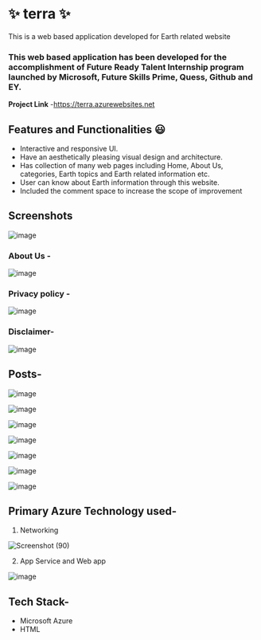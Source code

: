 # ✨ terra ✨

This is a web based application developed for Earth related website

### This web based application has been developed for the accomplishment of Future Ready Talent Internship program launched by Microsoft, Future Skills Prime, Quess, Github and EY.


**Project Link** -https://terra.azurewebsites.net

## Features and Functionalities 😃

- Interactive and responsive UI.
- Have an aesthetically pleasing visual design and architecture.
- Has collection of many web pages including Home, About Us, categories, Earth topics and Earth related information etc.
- User can know about Earth information through this website.
- Included the comment space to increase the scope of improvement 

## Screenshots
![image](https://user-images.githubusercontent.com/118883263/203582721-76ffb4b3-2a4b-40b7-9bd6-2825eaaacf82.png)


### About Us -
![image](https://user-images.githubusercontent.com/118883263/203582836-55294830-9cd8-4559-ae26-5f93f5643e10.png)


### Privacy policy -
![image](https://user-images.githubusercontent.com/118883263/203582984-bdfbe451-231b-4874-997b-a44647c07eee.png)


### Disclaimer-
![image](https://user-images.githubusercontent.com/118883263/203583050-f2df57a4-f811-4e81-873d-5f8290d15811.png)


## Posts-
![image](https://user-images.githubusercontent.com/118883263/203583153-f7f86d1a-da98-49a6-9b88-a1677b562292.png)

![image](https://user-images.githubusercontent.com/118883263/203583275-c8b16f3c-144e-46a4-925e-504d3f11f838.png)

![image](https://user-images.githubusercontent.com/118883263/203583541-8fcd1fc8-e983-4eb6-8b46-63ca40e46657.png)

![image](https://user-images.githubusercontent.com/118883263/204191963-0a5ffb12-b71b-405a-9caf-6bc85bbd6227.png)

![image](https://user-images.githubusercontent.com/118883263/204191992-abbe07cc-cb61-4d0f-b23a-a51385d84755.png)

![image](https://user-images.githubusercontent.com/118883263/204192038-c4356b42-0b51-40d5-8433-c9f1764f61fb.png)

![image](https://user-images.githubusercontent.com/118883263/204192052-90effaf4-2f13-4d1f-9e91-e9bb1f18a278.png)






## Primary Azure Technology used-
1. Networking

![Screenshot (90)](https://user-images.githubusercontent.com/118883263/209458526-9776809c-20c6-4601-8f05-effc093212b5.png)

2. App Service and Web app

![image](https://user-images.githubusercontent.com/118883263/203583928-47b0fa36-9ee9-4e7d-af8e-f2e4a1a96bdb.png)


## Tech Stack-
- Microsoft Azure
- HTML
